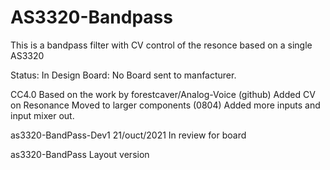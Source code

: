 # AS3320-Bandpass
This is a bandpass filter with CV control of the resonce based on a single  AS3320

Status: In Design
Board: No Board sent to manfacturer.

CC4.0
Based on the work by forestcaver/Analog-Voice (github)
Added CV on Resonance
Moved to larger components (0804)
Added more inputs and input mixer out.


as3320-BandPass-Dev1  21/ouct/2021 In review for board

as3320-BandPass Layout version